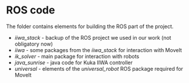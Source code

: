 # ROS code

The folder contains elements for building the ROS part of the project. 

* _iiwa_stack_ - backup of the ROS project we used in our work (not obligatory now)
* _iiwa_ - some packages from the _iiwa_stack_ for interaction with MoveIt
* _ik_solver_ - main package for interaction with robots 
* _java_sunrise_ - java code for Kuka IIWA controller
* _universal_ - elements of the _universal_robot_ ROS package required for MoveIt